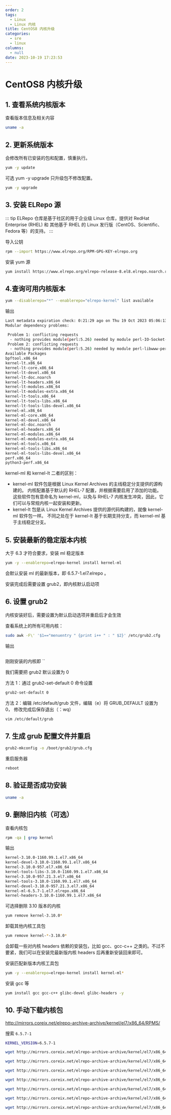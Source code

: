 ```yaml
---
order: 2
tags:
  - Linux
  - Linux 内核
title: CentOS8 内核升级
categories:
  - sre
  - linux
columns:
  - null
date: 2023-10-19 17:23:53
---
```


# CentOS8 内核升级

## 1. 查看系统内核版本

查看版本信息及相关内容

```bash
uname -a
```

## 2. 更新系统版本

会修改所有已安装的包和配置，慎重执行。

```bash
yum -y update
```

可选 yum -y upgrade 只升级包不修改配置。

```bash
yum -y upgrade
```

## 3. 安装 ELRepo 源

::: tip
ELRepo 仓库是基于社区的用于企业级 Linux 仓库，提供对 RedHat Enterprise (RHEL) 和 其他基于 RHEL 的 Linux 发行版（CentOS、Scientific、Fedora 等）的支持。
:::

导入公钥

```bash
rpm --import https://www.elrepo.org/RPM-GPG-KEY-elrepo.org
```

安装 yum 源

```bash
yum install https://www.elrepo.org/elrepo-release-8.el8.elrepo.noarch.rpm -y
```

## 4.查询可用内核版本

```bash
yum --disablerepo="*" --enablerepo="elrepo-kernel" list available
```

输出

```bash
Last metadata expiration check: 0:21:29 ago on Thu 19 Oct 2023 05:06:13 PM CST.
Modular dependency problems:

 Problem 1: conflicting requests
  - nothing provides module(perl:5.26) needed by module perl-IO-Socket-SSL:2.066:8030020201222215140:1e4bbb35.x86_64
 Problem 2: conflicting requests
  - nothing provides module(perl:5.26) needed by module perl-libwww-perl:6.34:8030020201223164340:b967a9a2.x86_64
Available Packages
bpftool.x86_64                                                                     5.4.258-1.el8.elrepo                                                  elrepo-kernel
kernel-lt.x86_64                                                                   5.4.258-1.el8.elrepo                                                  elrepo-kernel
kernel-lt-core.x86_64                                                              5.4.258-1.el8.elrepo                                                  elrepo-kernel
kernel-lt-devel.x86_64                                                             5.4.258-1.el8.elrepo                                                  elrepo-kernel
kernel-lt-doc.noarch                                                               5.4.258-1.el8.elrepo                                                  elrepo-kernel
kernel-lt-headers.x86_64                                                           5.4.258-1.el8.elrepo                                                  elrepo-kernel
kernel-lt-modules.x86_64                                                           5.4.258-1.el8.elrepo                                                  elrepo-kernel
kernel-lt-modules-extra.x86_64                                                     5.4.258-1.el8.elrepo                                                  elrepo-kernel
kernel-lt-tools.x86_64                                                             5.4.258-1.el8.elrepo                                                  elrepo-kernel
kernel-lt-tools-libs.x86_64                                                        5.4.258-1.el8.elrepo                                                  elrepo-kernel
kernel-lt-tools-libs-devel.x86_64                                                  5.4.258-1.el8.elrepo                                                  elrepo-kernel
kernel-ml.x86_64                                                                   6.5.7-1.el8.elrepo                                                    elrepo-kernel
kernel-ml-core.x86_64                                                              6.5.7-1.el8.elrepo                                                    elrepo-kernel
kernel-ml-devel.x86_64                                                             6.5.7-1.el8.elrepo                                                    elrepo-kernel
kernel-ml-doc.noarch                                                               6.5.7-1.el8.elrepo                                                    elrepo-kernel
kernel-ml-headers.x86_64                                                           6.5.7-1.el8.elrepo                                                    elrepo-kernel
kernel-ml-modules.x86_64                                                           6.5.7-1.el8.elrepo                                                    elrepo-kernel
kernel-ml-modules-extra.x86_64                                                     6.5.7-1.el8.elrepo                                                    elrepo-kernel
kernel-ml-tools.x86_64                                                             6.5.7-1.el8.elrepo                                                    elrepo-kernel
kernel-ml-tools-libs.x86_64                                                        6.5.7-1.el8.elrepo                                                    elrepo-kernel
kernel-ml-tools-libs-devel.x86_64                                                  6.5.7-1.el8.elrepo                                                    elrepo-kernel
perf.x86_64                                                                        6.5.7-1.el8.elrepo                                                    elrepo-kernel
python3-perf.x86_64                                                                6.5.7-1.el8.elrepo                                                    elrepo-kernel
```

kernel-ml 和 kernel-lt 二者的区别：

- kernel-ml 软件包是根据 Linux Kernel Archives 的主线稳定分支提供的源构建的。 内核配置基于默认的 RHEL-7 配置，并根据需要启用了添加的功能。 这些软件包有意命名为 kernel-ml，以免与 RHEL-7 内核发生冲突，因此，它们可以与常规内核一起安装和更新。
- kernel-lt 包是从 Linux Kernel Archives 提供的源代码构建的，就像 kernel-ml 软件包一样。 不同之处在于 kernel-lt 基于长期支持分支，而 kernel-ml 基于主线稳定分支。

## 5. 安装最新的稳定版本内核

大于 6.3 才符合要求，安装 ml 稳定版本

```bash
yum -y --enablerepo=elrepo-kernel install kernel-ml
```

会默认安装 ml 的最新版本，即 6.5.7-1.el7.elrepo 。

安装完成后需要设置 grub2，即内核默认启动项

## 6. 设置 grub2

内核安装好后，需要设置为默认启动选项并重启后才会生效

查看系统上的所有可用内核：

```bash
sudo awk -F\' '$1=="menuentry " {print i++ " : " $2}' /etc/grub2.cfg
```

输出

```bash

```

刚刚安装的内核即 ``

我们需要把 grub2 默认设置为 0

方法 1：通过 grub2-set-default 0 命令设置

```bash
grub2-set-default 0
```

方法 2：编辑 /etc/default/grub 文件，编辑（e）将 GRUB_DEFAULT 设置为 0，
修改完成后保存退出（：wq）

```bash
vim /etc/default/grub
```

## 7. 生成 grub 配置文件并重启

```bash
grub2-mkconfig -o /boot/grub2/grub.cfg
```

重启服务器

```bash
reboot
```

## 8. 验证是否成功安装

```bash
uname -a
```

## 9. 删除旧内核（可选）

查看内核包

```bash
rpm -qa | grep kernel
```

输出

```bash
kernel-3.10.0-1160.99.1.el7.x86_64
kernel-devel-3.10.0-1160.99.1.el7.x86_64
kernel-3.10.0-957.el7.x86_64
kernel-tools-libs-3.10.0-1160.99.1.el7.x86_64
kernel-3.10.0-957.21.3.el7.x86_64
kernel-tools-3.10.0-1160.99.1.el7.x86_64
kernel-devel-3.10.0-957.21.3.el7.x86_64
kernel-ml-6.5.7-1.el7.elrepo.x86_64
kernel-headers-3.10.0-1160.99.1.el7.x86_64
```

可选择删除 3.10 版本的内核

```bash
yum remove kernel-3.10.0*
```

卸载其他内核工具包

```bash
yum remove kernel-*-3.10.0*
```

会卸载一些对内核 headers 依赖的安装包，比如 gcc、gcc-c++ 之类的。不过不要紧，我们可以在安装完最新版内核 headers 后再重新安装回来即可。

安装匹配新版本内核工具包

```bash
yum -y --enablerepo=elrepo-kernel install kernel-ml*
```

安装 gcc 等

```bash
yum install gcc gcc-c++ glibc-devel glibc-headers -y
```

## 10. 手动下载内核包

http://mirrors.coreix.net/elrepo-archive-archive/kernel/el7/x86_64/RPMS/

搜索 `6.5.7-1`

```bash
KERNEL_VERSION=6.5.7-1

wget http://mirrors.coreix.net/elrepo-archive-archive/kernel/el7/x86_64/RPMS/kernel-ml-${KERNEL_VERSION}.el7.elrepo.x86_64.rpm

wget http://mirrors.coreix.net/elrepo-archive-archive/kernel/el7/x86_64/RPMS/kernel-ml-devel-${KERNEL_VERSION}.el7.elrepo.x86_64.rpm

wget http://mirrors.coreix.net/elrepo-archive-archive/kernel/el7/x86_64/RPMS/kernel-ml-doc-${KERNEL_VERSION}.el7.elrepo.noarch.rpm

wget http://mirrors.coreix.net/elrepo-archive-archive/kernel/el7/x86_64/RPMS/kernel-ml-headers-${KERNEL_VERSION}.el7.elrepo.x86_64.rpm

wget http://mirrors.coreix.net/elrepo-archive-archive/kernel/el7/x86_64/RPMS/kernel-ml-tools-${KERNEL_VERSION}.el7.elrepo.x86_64.rpm

wget http://mirrors.coreix.net/elrepo-archive-archive/kernel/el7/x86_64/RPMS/kernel-ml-tools-libs-${KERNEL_VERSION}.el7.elrepo.x86_64.rpm

wget http://mirrors.coreix.net/elrepo-archive-archive/kernel/el7/x86_64/RPMS/kernel-ml-tools-libs-devel-${KERNEL_VERSION}.el7.elrepo.x86_64.rpm
```

